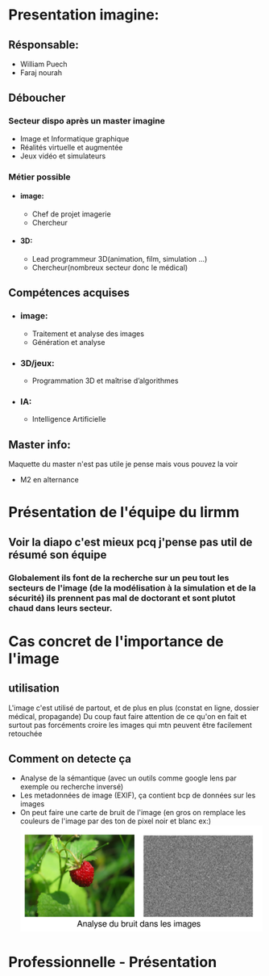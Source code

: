 # Presentation imagine:
## Résponsable:
* William Puech
* Faraj nourah
## Déboucher 
### Secteur dispo après un master imagine
* Image et Informatique graphique
* Réalités virtuelle et augmentée
* Jeux vidéo et simulateurs
### Métier possible
* #### image:
  * Chef de projet imagerie
  * Chercheur
* #### 3D:
  * Lead programmeur 3D(animation, film, simulation ...)
  * Chercheur(nombreux secteur donc le médical)

## Compétences acquises
* ### image:
  * Traitement et analyse des images
  * Génération et analyse
* ### 3D/jeux:
  * Programmation 3D et maîtrise d’algorithmes
* ### IA:
  * Intelligence Artificielle

## Master info:
Maquette du master n'est pas utile je pense mais vous pouvez la voir
* M2 en alternance

# Présentation de l'équipe du lirmm
## Voir la diapo c'est mieux pcq j'pense pas util de résumé son équipe
### Globalement ils font de la recherche sur un peu tout les secteurs de l'image (de la modélisation à la simulation et de la sécurité) ils prennent pas mal de doctorant et sont plutot chaud dans leurs secteur.

# Cas concret de l'importance de l'image
## utilisation
L'image c'est utilisé de partout, et de plus en plus (constat en ligne, dossier médical, propagande)
Du coup faut faire attention de ce qu'on en fait et surtout pas forcéments croire les images qui mtn peuvent être facilement retouchée
## Comment on detecte ça
* Analyse de la sémantique (avec un outils comme google lens par exemple ou recherche inversé)
* Les metadonnées de image (EXIF), ça contient bcp de données sur les images
* On peut faire une carte de bruit de l'image (en gros on remplace les couleurs de l'image par des ton de pixel noir et blanc ex:)
![Logo de Markdown](bruit.png)


# Professionnelle - Présentation
